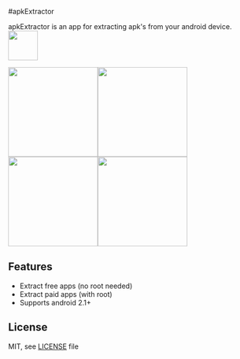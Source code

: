 #apkExtractor

apkExtractor is an app for extracting apk's from your android device.
<br>
<a href="https://f-droid.org/repository/browse/?fdid=axp.tool.apkextractor" target="_blank">
  <img src="https://f-droid.org/badge/get-it-on.png" height="60"/>
</a>

<img src=https://raw.githubusercontent.com/axxapy/apkExtractor/screenshots/screenshots/one.png width=182><img src=https://raw.githubusercontent.com/axxapy/apkExtractor/screenshots/screenshots/two.png width=182><img src=https://raw.githubusercontent.com/axxapy/apkExtractor/screenshots/screenshots/five.png width=182><img src=https://raw.githubusercontent.com/axxapy/apkExtractor/screenshots/screenshots/three.png width=182>

Features
--------

* Extract free apps (no root needed)
* Extract paid apps (with root)
* Supports android 2.1+

License
-------
MIT, see [LICENSE](https://raw.githubusercontent.com/axxapy/apkExtractor/master/LICENSE) file

